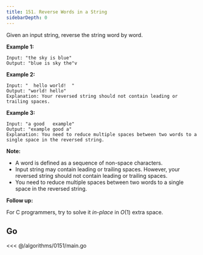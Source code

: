 ```yaml
---
title: 151. Reverse Words in a String
sidebarDepth: 0
---
```


Given an input string, reverse the string word by word.

**Example 1:**

```
Input: "the sky is blue"
Output: "blue is sky the"v
```

**Example 2:**

```
Input: "  hello world!  "
Output: "world! hello"
Explanation: Your reversed string should not contain leading or trailing spaces.
```

**Example 3:**

```
Input: "a good   example"
Output: "example good a"
Explanation: You need to reduce multiple spaces between two words to a single space in the reversed string.
```

**Note:**

- A word is defined as a sequence of non-space characters.
- Input string may contain leading or trailing spaces. However, your reversed string should not contain leading or trailing spaces.
- You need to reduce multiple spaces between two words to a single space in the reversed string.

**Follow up:**

For C programmers, try to solve it *in-place* in *O*(1) extra space.

## Go

<<< @/algorithms/0151/main.go
